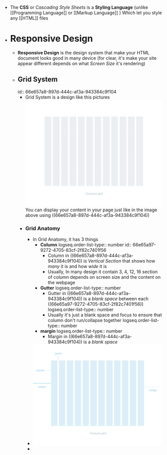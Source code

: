 - The **CSS** or *Cascading Style Sheets* is a **Styling Language** (unlike [[Programming Language]] or [[Markup Language]] ) Which let you style any [[HTML]] files
- # Responsive Design
	- **Responsive Design** is the design system that make your HTML document looks good in many device (for clear, it's make your site appear different depends on what *Screen Size* it's rendering)
	- ## Grid System
	  id:: 66e657a8-897d-444c-af3a-943384c9f104
		- Grid System is a design like this pictures
		  ![Grid Design Preview](./../assets/Grid_Design_Preview.png)
		  You can display your content in your page just like in the image above using ((66e657a8-897d-444c-af3a-943384c9f104))
		- ### Grid Anatomy
			- In Grid Anatomy, it has 3 things
				- **Column**
				  logseq.order-list-type:: number
				  id:: 66e65a97-9272-4705-83cf-2f82c7401f56
					- Column in  ((66e657a8-897d-444c-af3a-943384c9f104)) is *Vertical Section* that shows how *many* it is and how *wide* it is
					- Usually, In many design it contain 3, 4, 12, 16 section of column depends on screen size and the content on the webpage
				- **Gutter**
				  logseq.order-list-type:: number
					- Gutter in ((66e657a8-897d-444c-af3a-943384c9f104)) is a *blank space* between each ((66e65a97-9272-4705-83cf-2f82c7401f56))
					  logseq.order-list-type:: number
					- Usually it's just a blank space and focus to ensure that column don't run/collapse together
					  logseq.order-list-type:: number
				- **margin**
				  logseq.order-list-type:: number
					- Margin in ((66e657a8-897d-444c-af3a-943384c9f104)) is a *blank space*
			- ![image.png](../assets/Grid_Anatomy.png)
			-